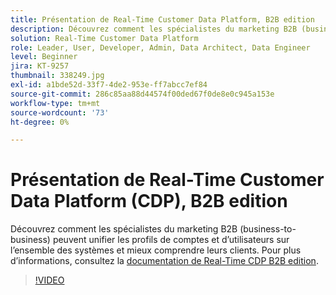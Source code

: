 ```yaml
---
title: Présentation de Real-Time Customer Data Platform, B2B edition
description: Découvrez comment les spécialistes du marketing B2B (business-to-business) peuvent unifier les profils de comptes et d’utilisateurs sur l’ensemble des systèmes et mieux comprendre leurs clients.
solution: Real-Time Customer Data Platform
role: Leader, User, Developer, Admin, Data Architect, Data Engineer
level: Beginner
jira: KT-9257
thumbnail: 338249.jpg
exl-id: a1bde52d-33f7-4de2-953e-ff7abcc7ef84
source-git-commit: 286c85aa88d44574f00ded67f0de8e0c945a153e
workflow-type: tm+mt
source-wordcount: '73'
ht-degree: 0%

---
```


# Présentation de Real-Time Customer Data Platform (CDP), B2B edition

Découvrez comment les spécialistes du marketing B2B (business-to-business) peuvent unifier les profils de comptes et d’utilisateurs sur l’ensemble des systèmes et mieux comprendre leurs clients. Pour plus d’informations, consultez la [documentation de Real-Time CDP B2B edition](https://experienceleague.adobe.com/docs/experience-platform/rtcdp/b2b-overview.html?lang=fr).

>[!VIDEO](https://video.tv.adobe.com/v/3451918?learn=on&enablevpops&captions=fre_fr)
